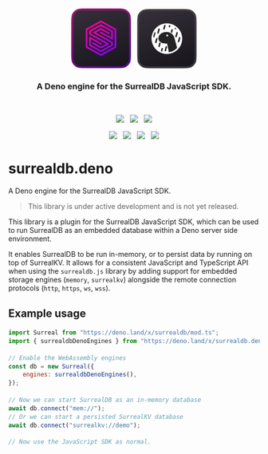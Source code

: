 <br>

<p align="center">
    <img width=120 src="https://raw.githubusercontent.com/surrealdb/icons/main/surreal.svg" />
    &nbsp;
    <img width=120 src="https://raw.githubusercontent.com/surrealdb/icons/main/deno.svg" />
</p>

<h3 align="center">A Deno engine for the SurrealDB JavaScript SDK.</h3>

<br>

<p align="center">
    <a href="https://github.com/surrealdb/surrealdb.deno"><img src="https://img.shields.io/badge/status-dev-ff00bb.svg?style=flat-square"></a>
    &nbsp;
    <a href="https://surrealdb.com/docs/integration/libraries/javascript"><img src="https://img.shields.io/badge/docs-view-44cc11.svg?style=flat-square"></a>
    &nbsp;
    <a href="https://deno.land/x/surrealdb.deno"><img src="https://img.shields.io/badge/deno-view-ee8449.svg?style=flat-square"></a>
</p>

<p align="center">
    <a href="https://surrealdb.com/discord"><img src="https://img.shields.io/discord/902568124350599239?label=discord&style=flat-square&color=5a66f6"></a>
    &nbsp;
    <a href="https://twitter.com/surrealdb"><img src="https://img.shields.io/badge/twitter-follow_us-1d9bf0.svg?style=flat-square"></a>
    &nbsp;
    <a href="https://www.linkedin.com/company/surrealdb/"><img src="https://img.shields.io/badge/linkedin-connect_with_us-0a66c2.svg?style=flat-square"></a>
    &nbsp;
    <a href="https://www.youtube.com/channel/UCjf2teVEuYVvvVC-gFZNq6w"><img src="https://img.shields.io/badge/youtube-subscribe-fc1c1c.svg?style=flat-square"></a>
</p>

# surrealdb.deno

A Deno engine for the SurrealDB JavaScript SDK.

> This library is under active development and is not yet released.

This library is a plugin for the SurrealDB JavaScript SDK, which can be used to run SurrealDB as an embedded database within a Deno server side environment.

It enables SurrealDB to be run in-memory, or to persist data by running on top of SurrealKV. It allows for a consistent JavaScript and TypeScript API when using the `surrealdb.js` library by adding support for embedded storage engines (`memory`, `surrealkv`) alongside the remote connection protocols (`http`, `https`, `ws`, `wss`).

## Example usage

```js
import Surreal from "https://deno.land/x/surrealdb/mod.ts";
import { surrealdbDenoEngines } from "https://deno.land/x/surrealdb.deno/mod.ts";

// Enable the WebAssembly engines
const db = new Surreal({
    engines: surrealdbDenoEngines(),
});

// Now we can start SurrealDB as an in-memory database
await db.connect("mem://");
// Or we can start a persisted SurrealKV database
await db.connect("surrealkv://demo");

// Now use the JavaScript SDK as normal.
```
